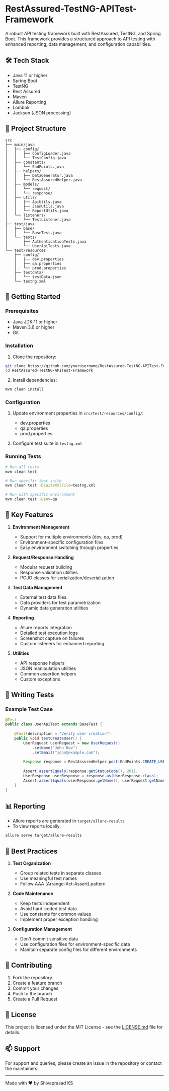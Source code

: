 # RestAssured-TestNG-APITest-Framework

A robust API testing framework built with RestAssured, TestNG, and Spring Boot. This framework provides a structured approach to API testing with enhanced reporting, data management, and configuration capabilities.

## 🛠️ Tech Stack

- Java 11 or higher
- Spring Boot
- TestNG
- Rest Assured
- Maven
- Allure Reporting
- Lombok
- Jackson (JSON processing)

## 📁 Project Structure

```plaintext
src
├── main/java
│   ├── config/
│   │   ├── ConfigLoader.java
│   │   └── TestConfig.java
│   ├── constants/
│   │   └── EndPoints.java
│   ├── helpers/
│   │   ├── DataGenerator.java
│   │   └── RestAssuredHelper.java
│   ├── models/
│   │   └── request/
│   │   └── response/
│   ├── utils/
│   │   ├── ApiUtils.java
│   │   ├── JsonUtils.java
│   │   └── ReportUtils.java
│   └── listeners/
│       └── TestListener.java
├── test/java
│   ├── base/
│   │   └── BaseTest.java
│   └── tests/
│       ├── AuthenticationTests.java
│       └── UserApiTests.java
└── test/resources
    ├── config/
    │   ├── dev.properties
    │   ├── qa.properties
    │   └── prod.properties
    ├── testdata/
    │   └── testData.json
    └── testng.xml
```

## 🚀 Getting Started

### Prerequisites

- Java JDK 11 or higher
- Maven 3.6 or higher
- Git

### Installation

1. Clone the repository:
```bash
git clone https://github.com/yourusername/RestAssured-TestNG-APITest-Framework.git
cd RestAssured-TestNG-APITest-Framework
```

2. Install dependencies:
```bash
mvn clean install
```

### Configuration

1. Update environment properties in `src/test/resources/config/`:
   - dev.properties
   - qa.properties
   - prod.properties

2. Configure test suite in `testng.xml`

### Running Tests

```bash
# Run all tests
mvn clean test

# Run specific test suite
mvn clean test -DsuiteXmlFile=testng.xml

# Run with specific environment
mvn clean test -Denv=qa
```

## 🔑 Key Features

1. **Environment Management**
   - Support for multiple environments (dev, qa, prod)
   - Environment-specific configuration files
   - Easy environment switching through properties

2. **Request/Response Handling**
   - Modular request building
   - Response validation utilities
   - POJO classes for serialization/deserialization

3. **Test Data Management**
   - External test data files
   - Data providers for test parametrization
   - Dynamic data generation utilities

4. **Reporting**
   - Allure reports integration
   - Detailed test execution logs
   - Screenshot capture on failures
   - Custom listeners for enhanced reporting

5. **Utilities**
   - API response helpers
   - JSON manipulation utilities
   - Common assertion helpers
   - Custom exceptions

## 📝 Writing Tests

### Example Test Case

```java
@Test
public class UserApiTest extends BaseTest {
    
    @Test(description = "Verify user creation")
    public void testCreateUser() {
        UserRequest userRequest = new UserRequest()
            .setName("John Doe")
            .setEmail("john@example.com");
            
        Response response = RestAssuredHelper.post(EndPoints.CREATE_USER, userRequest);
        
        Assert.assertEquals(response.getStatusCode(), 201);
        UserResponse userResponse = response.as(UserResponse.class);
        Assert.assertEquals(userResponse.getName(), userRequest.getName());
    }
}
```

## 📊 Reporting

- Allure reports are generated in `target/allure-results`
- To view reports locally:
```bash
allure serve target/allure-results
```

## 🔧 Best Practices

1. **Test Organization**
   - Group related tests in separate classes
   - Use meaningful test names
   - Follow AAA (Arrange-Act-Assert) pattern

2. **Code Maintenance**
   - Keep tests independent
   - Avoid hard-coded test data
   - Use constants for common values
   - Implement proper exception handling

3. **Configuration Management**
   - Don't commit sensitive data
   - Use configuration files for environment-specific data
   - Maintain separate config files for different environments

## 🤝 Contributing

1. Fork the repository
2. Create a feature branch
3. Commit your changes
4. Push to the branch
5. Create a Pull Request

## 📜 License

This project is licensed under the MIT License - see the [LICENSE.md](LICENSE.md) file for details.

## 📫 Support

For support and queries, please create an issue in the repository or contact the maintainers.

---
Made with ❤️ by Shivaprasad KS
